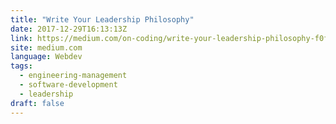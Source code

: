 ```yaml
---
title: "Write Your Leadership Philosophy"
date: 2017-12-29T16:13:13Z
link: https://medium.com/on-coding/write-your-leadership-philosophy-f0f21d66809d?source=rss----7f08111f802---4
site: medium.com
language: Webdev
tags:
  - engineering-management
  - software-development
  - leadership
draft: false
---
```

